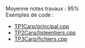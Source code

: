 Moyenne notes travaux : 95%<br/>
Exemples de code :
- [TP1Carp/principal.cpp](/TP1/TP1Carp/principal.cpp)
- [TP2Carp/listeentiers.cpp](/TP2/TP2Carp/listeentiers.cpp)
- [TP3Carp/fichiers.cpp](/TP3/TP3Carp/fichiers.cpp)
